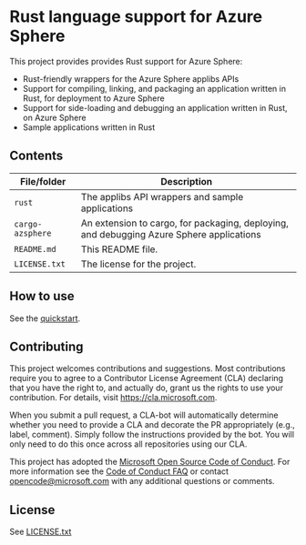 # Rust language support for Azure Sphere

This project provides provides Rust support for Azure Sphere:

- Rust-friendly wrappers for the Azure Sphere applibs APIs
- Support for compiling, linking, and packaging an application written in Rust, for deployment to Azure Sphere
- Support for side-loading and debugging an application written in Rust, on Azure Sphere
- Sample applications written in Rust

## Contents

| File/folder | Description |
|-------------|-------------|
| `rust` | The applibs API wrappers and sample applications |
| `cargo-azsphere` | An extension to cargo, for packaging, deploying, and debugging Azure Sphere applications |
| `README.md` | This README file. |
| `LICENSE.txt`   | The license for the project. |

## How to use

See the [quickstart](rust/docs/quickstart.md).

## Contributing

This project welcomes contributions and suggestions. Most contributions require you to
agree to a Contributor License Agreement (CLA) declaring that you have the right to,
and actually do, grant us the rights to use your contribution. For details, visit
https://cla.microsoft.com.

When you submit a pull request, a CLA-bot will automatically determine whether you need
to provide a CLA and decorate the PR appropriately (e.g., label, comment). Simply follow the
instructions provided by the bot. You will only need to do this once across all repositories using our CLA.

This project has adopted the [Microsoft Open Source Code of Conduct](https://opensource.microsoft.com/codeofconduct/).
For more information see the [Code of Conduct FAQ](https://opensource.microsoft.com/codeofconduct/faq/)
or contact [opencode@microsoft.com](mailto:opencode@microsoft.com) with any additional questions or comments.

## License

See [LICENSE.txt](./LICENSE.txt)

